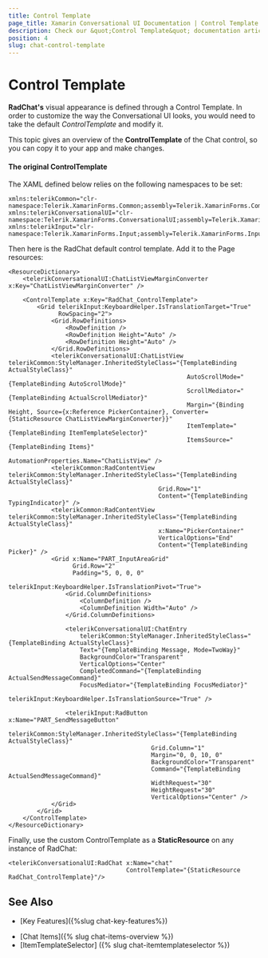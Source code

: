 ```yaml
---
title: Control Template
page_title: Xamarin Conversational UI Documentation | Control Template
description: Check our &quot;Control Template&quot; documentation article for Telerik Chat for Xamarin control.
position: 4
slug: chat-control-template
---
```


# Control Template

**RadChat's** visual appearance is defined through a Control Template. In order to customize the way the Conversational UI looks, you would need to take the default *ControlTemplate* and modify it. 

This topic gives an overview of the **ControlTemplate** of the Chat control, so you can copy it to your app and make changes.

#### The original ControlTemplate

The XAML defined below relies on the following namespaces to be set:

```XAML
xmlns:telerikCommon="clr-namespace:Telerik.XamarinForms.Common;assembly=Telerik.XamarinForms.Common"
xmlns:telerikConversationalUI="clr-namespace:Telerik.XamarinForms.ConversationalUI;assembly=Telerik.XamarinForms.ConversationalUI"
xmlns:telerikInput="clr-namespace:Telerik.XamarinForms.Input;assembly=Telerik.XamarinForms.Input"
```

Then here is the RadChat default control template. Add it to the Page resources:

```XAML
<ResourceDictionary>
    <telerikConversationalUI:ChatListViewMarginConverter x:Key="ChatListViewMarginConverter" />

    <ControlTemplate x:Key="RadChat_ControlTemplate">
        <Grid telerikInput:KeyboardHelper.IsTranslationTarget="True"
              RowSpacing="2">
            <Grid.RowDefinitions>
                <RowDefinition />
                <RowDefinition Height="Auto" />
                <RowDefinition Height="Auto" />
            </Grid.RowDefinitions>
            <telerikConversationalUI:ChatListView telerikCommon:StyleManager.InheritedStyleClass="{TemplateBinding ActualStyleClass}"
                                                  AutoScrollMode="{TemplateBinding AutoScrollMode}"
                                                  ScrollMediator="{TemplateBinding ActualScrollMediator}"
                                                  Margin="{Binding Height, Source={x:Reference PickerContainer}, Converter={StaticResource ChatListViewMarginConverter}}"
                                                  ItemTemplate="{TemplateBinding ItemTemplateSelector}" 
                                                  ItemsSource="{TemplateBinding Items}"
                                                  AutomationProperties.Name="ChatListView" />
            <telerikCommon:RadContentView telerikCommon:StyleManager.InheritedStyleClass="{TemplateBinding ActualStyleClass}"
                                          Grid.Row="1"
                                          Content="{TemplateBinding TypingIndicator}" />
            <telerikCommon:RadContentView telerikCommon:StyleManager.InheritedStyleClass="{TemplateBinding ActualStyleClass}"
                                          x:Name="PickerContainer"
                                          VerticalOptions="End"
                                          Content="{TemplateBinding Picker}" />
            <Grid x:Name="PART_InputAreaGrid"
                  Grid.Row="2"
                  Padding="5, 0, 0, 0" 
                  telerikInput:KeyboardHelper.IsTranslationPivot="True">
                <Grid.ColumnDefinitions>
                    <ColumnDefinition />
                    <ColumnDefinition Width="Auto" />
                </Grid.ColumnDefinitions>

                <telerikConversationalUI:ChatEntry
                    telerikCommon:StyleManager.InheritedStyleClass="{TemplateBinding ActualStyleClass}"
                    Text="{TemplateBinding Message, Mode=TwoWay}"
                    BackgroundColor="Transparent"
                    VerticalOptions="Center"
                    CompletedCommand="{TemplateBinding ActualSendMessageCommand}"
                    FocusMediator="{TemplateBinding FocusMediator}"
                    telerikInput:KeyboardHelper.IsTranslationSource="True" />

                <telerikInput:RadButton x:Name="PART_SendMessageButton"
                                        telerikCommon:StyleManager.InheritedStyleClass="{TemplateBinding ActualStyleClass}"
                                        Grid.Column="1"
                                        Margin="0, 0, 10, 0"
                                        BackgroundColor="Transparent"
                                        Command="{TemplateBinding ActualSendMessageCommand}"
                                        WidthRequest="30"
                                        HeightRequest="30"
                                        VerticalOptions="Center" />
            </Grid>
        </Grid>
    </ControlTemplate>
</ResourceDictionary>
```

Finally, use the custom ControlTemplate as a **StaticResource** on any instance of RadChat:

```XAML
<telerikConversationalUI:RadChat x:Name="chat"
								 ControlTemplate="{StaticResource RadChat_ControlTemplate}"/>
```

## See Also

* [Key Features]({%slug chat-key-features%})
- [Chat Items]({% slug chat-items-overview %}) 
- [ItemTemplateSelector] ({% slug chat-itemtemplateselector %})